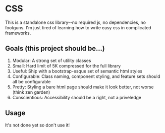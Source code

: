 # CSS

This is a standalone css library--no required js, no dependencies, no footguns. I'm just tired of learning how to write easy css in complicated frameworks.

## Goals (this project should be...)

1. Modular: A strong set of utility classes
2. Small: Hard limit of 5K compressed for the full library
3. Useful: Ship with a bootstrap-esque set of semantic html styles
4. Configurable: Class naming, component styling, and feature sets should all be configurable
5. Pretty: Styling a bare html page should make it look better, not worse (think zen garden)
6. Conscientious: Accessibility should be a right, not a priveledge

## Usage

It's not done yet so don't use it!

